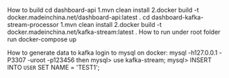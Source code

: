 How to build
 cd dashboard-api
     1.mvn clean install
     2.docker build -t docker.madeinchina.net/dashboard-api:latest .
 cd dashboard-kafka-stream-processor
     1.mvn clean install
     2.docker build -t docker.madeinchina.net/kafka-stream:latest .
How to run
  under root folder run
  docker-compose up
  
How to generate data to kafka
  login to mysql on docker:
     mysql -h127.0.0.1 -P3307 -uroot -p123456
  then
     mysql> use kafka-stream;
     mysql> INSERT INTO `USER` SET NAME = 'TEST1';
